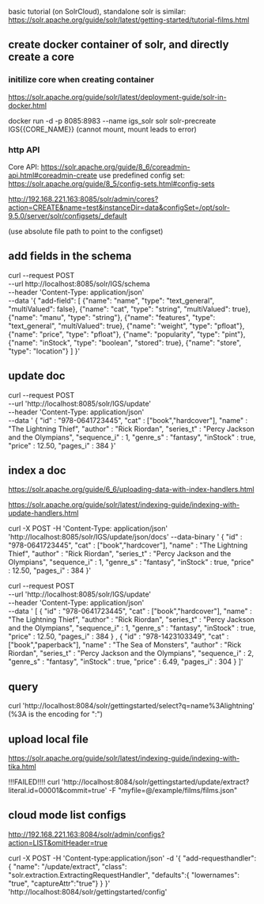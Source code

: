  basic tutorial (on SolrCloud), standalone solr is similar:
 https://solr.apache.org/guide/solr/latest/getting-started/tutorial-films.html
 ## create docker container of solr, and directly create a core
 ### initilize core when creating container
 https://solr.apache.org/guide/solr/latest/deployment-guide/solr-in-docker.html  

 docker run -d  -p 8085:8983 --name igs_solr solr solr-precreate IGS{{CORE_NAME}}
 (cannot mount, mount leads to error)

### http API
Core API:
https://solr.apache.org/guide/8_6/coreadmin-api.html#coreadmin-create
use predefined config set:
https://solr.apache.org/guide/8_5/config-sets.html#config-sets

http://192.168.221.163:8085/solr/admin/cores?action=CREATE&name=test&instanceDir=data&configSet=/opt/solr-9.5.0/server/solr/configsets/_default

(use absolute file path to point to the configset)

 ## add fields in the schema
 curl --request POST \
  --url http://localhost:8085/solr/IGS/schema \
  --header 'Content-Type: application/json' \
  --data '{
  "add-field": [
    {"name": "name", "type": "text_general", "multiValued": false},
    {"name": "cat", "type": "string", "multiValued": true},
    {"name": "manu", "type": "string"},
    {"name": "features", "type": "text_general", "multiValued": true},
    {"name": "weight", "type": "pfloat"},
    {"name": "price", "type": "pfloat"},
    {"name": "popularity", "type": "pint"},
    {"name": "inStock", "type": "boolean", "stored": true},
    {"name": "store", "type": "location"}
  ]
}'

## update doc
curl --request POST \
--url 'http://localhost:8085/solr/IGS/update' \
  --header 'Content-Type: application/json' \
  --data '  {
    "id" : "978-0641723445",
    "cat" : ["book","hardcover"],
    "name" : "The Lightning Thief",
    "author" : "Rick Riordan",
    "series_t" : "Percy Jackson and the Olympians",
    "sequence_i" : 1,
    "genre_s" : "fantasy",
    "inStock" : true,
    "price" : 12.50,
    "pages_i" : 384
  }'

## index a doc
https://solr.apache.org/guide/6_6/uploading-data-with-index-handlers.html

https://solr.apache.org/guide/solr/latest/indexing-guide/indexing-with-update-handlers.html

curl -X POST -H 'Content-Type: application/json' 'http://localhost:8085/solr/IGS/update/json/docs' --data-binary '
{
    "id" : "978-0641723445",
    "cat" : ["book","hardcover"],
    "name" : "The Lightning Thief",
    "author" : "Rick Riordan",
    "series_t" : "Percy Jackson and the Olympians",
    "sequence_i" : 1,
    "genre_s" : "fantasy",
    "inStock" : true,
    "price" : 12.50,
    "pages_i" : 384
}'



curl --request POST \
  --url 'http://localhost:8085/solr/IGS/update' \
  --header 'Content-Type: application/json' \
  --data '  [
  {
    "id" : "978-0641723445",
    "cat" : ["book","hardcover"],
    "name" : "The Lightning Thief",
    "author" : "Rick Riordan",
    "series_t" : "Percy Jackson and the Olympians",
    "sequence_i" : 1,
    "genre_s" : "fantasy",
    "inStock" : true,
    "price" : 12.50,
    "pages_i" : 384
  }
,
  {
    "id" : "978-1423103349",
    "cat" : ["book","paperback"],
    "name" : "The Sea of Monsters",
    "author" : "Rick Riordan",
    "series_t" : "Percy Jackson and the Olympians",
    "sequence_i" : 2,
    "genre_s" : "fantasy",
    "inStock" : true,
    "price" : 6.49,
    "pages_i" : 304
  }
]'
## query

curl 'http://localhost:8084/solr/gettingstarted/select?q=name%3Alightning'
(%3A is the encoding for ":")
## upload local file
https://solr.apache.org/guide/solr/latest/indexing-guide/indexing-with-tika.html

!!!FAILED!!!!
curl 'http://localhost:8084/solr/gettingstarted/update/extract?literal.id=00001&commit=true' -F "myfile=@/example/films/films.json"

## cloud mode list configs
http://192.168.221.163:8084/solr/admin/configs?action=LIST&omitHeader=true

curl -X POST -H 'Content-type:application/json' -d '{
  "add-requesthandler": {
    "name": "/update/extract",
    "class": "solr.extraction.ExtractingRequestHandler",
    "defaults":{ "lowernames": "true", "captureAttr":"true"}
  }
}' 'http://localhost:8084/solr/gettingstarted/config'